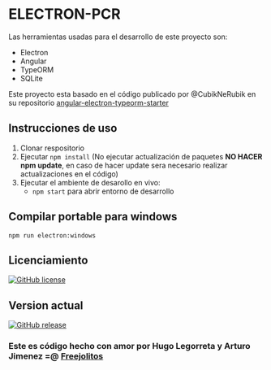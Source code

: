 # ELECTRON-PCR

Las herramientas usadas para el desarrollo de este proyecto son:

- Electron
- Angular
- TypeORM
- SQLite

Este proyecto esta basado en el código publicado por @CubikNeRubik en su repositorio [angular-electron-typeorm-starter](https://github.com/CubikNeRubik/angular-electron-typeorm-starter)

## Instrucciones de uso

1. Clonar respositorio
2. Ejecutar `npm install` (No ejecutar actualización de paquetes **NO HACER npm update**, en caso de hacer update sera necesario realizar actualizaciones en el código)
3. Ejecutar el ambiente de desarollo en vivo:
    *  `npm start` para abrir entorno de desarrollo


## Compilar portable para windows

`npm run electron:windows`

## Licenciamiento 

[![GitHub license](https://img.shields.io/badge/License-MIT-green)](https://github.com/Naereen/StrapDown.js/blob/master/LICENSE)

## Version actual

[![GitHub release](https://img.shields.io/github/v/release/freejolitos/OIM-MAP-2019)](https://github.com/freejolitos/OIM-MAP-2019/releases/)


### Este es código hecho con amor por Hugo Legorreta y Arturo Jimenez =@ [Freejolitos](https://freejolitos.com)

